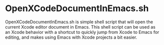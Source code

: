OpenXCodeDocumentInEmacs.sh
===========

OpenXCodeDocumentInEmacs.sh is simple shell script that will open the current Xcode editor document in Emacs. This shell script can be used as an Xcode behavior with a shortcut to quickly jump from Xcode to Emacs for editing, and makes using Emacs with Xcode projects a bit easier.